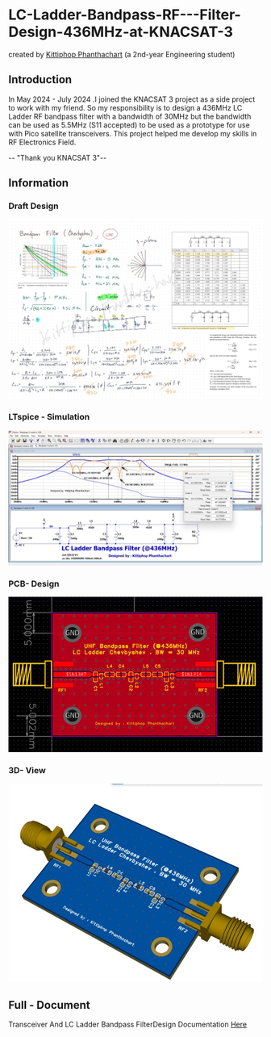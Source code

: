 # LC-Ladder-Bandpass-RF---Filter-Design-436MHz-at-KNACSAT-3
created by [Kittiphop Phanthachart](https://bento.me/mac-kittiphop) (a 2nd-year Engineering student)

## Introduction 
In May 2024 - July 2024 .I joined the KNACSAT 3 project as a side project to work with my friend. So my responsibility is to design a 436MHz LC Ladder RF bandpass filter with a bandwidth of 30MHz but the bandwidth can be used as 5.5MHz (S11 accepted) to be used as a prototype for use with Pico satellite transceivers. This project helped me develop my skills in RF Electronics Field. 

-- "Thank you KNACSAT 3"--

## Information


### Draft Design
![pic1](https://github.com/XACKIES/LC-Ladder-Bandpass-RF---Filter-Design-436MHz-at-KNACSAT-3/blob/main/Doc/LINE_ALBUM_LC%20Ladder%20RF%20Filter_250209_1.jpg)

### LTspice - Simulation 
![pic2](https://github.com/XACKIES/LC-Ladder-Bandpass-RF---Filter-Design-436MHz-at-KNACSAT-3/blob/main/Doc/LINE_ALBUM_LC%20Ladder%20RF%20Filter_250209_4.jpg)

### PCB- Design
![pic3](https://github.com/XACKIES/LC-Ladder-Bandpass-RF---Filter-Design-436MHz-at-KNACSAT-3/blob/main/Doc/Screenshot%202025-02-09%20221138.jpg)

### 3D- View
![pic4](https://github.com/XACKIES/LC-Ladder-Bandpass-RF---Filter-Design-436MHz-at-KNACSAT-3/blob/main/Doc/LINE_ALBUM_LC%20Ladder%20RF%20Filter_250209_5.jpg)


## Full - Document 
Transceiver And LC Ladder Bandpass FilterDesign Documentation [Here](https://github.com/XACKIES/LC-Ladder-Bandpass-RF---Filter-Design-436MHz-at-KNACSAT-3/blob/main/Doc/Transceiver%20Design%20Doc.pdf)

